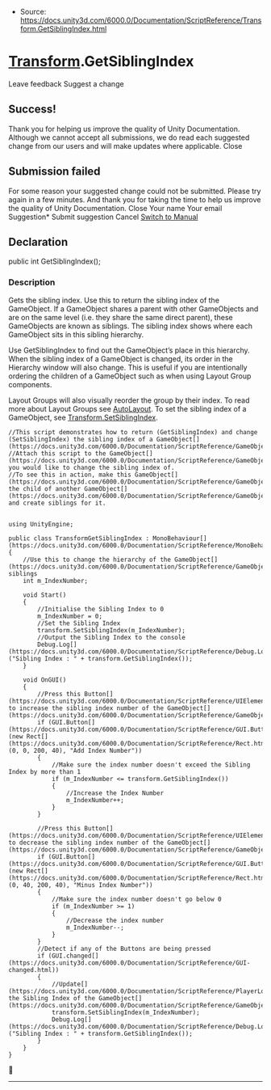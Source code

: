* Source: https://docs.unity3d.com/6000.0/Documentation/ScriptReference/Transform.GetSiblingIndex.html

#  [Transform](https://docs.unity3d.com/6000.0/Documentation/ScriptReference/Transform.html).GetSiblingIndex
Leave feedback
Suggest a change
## Success!
Thank you for helping us improve the quality of Unity Documentation. Although we cannot accept all submissions, we do read each suggested change from our users and will make updates where applicable.
Close
## Submission failed
For some reason your suggested change could not be submitted. Please <a>try again</a> in a few minutes. And thank you for taking the time to help us improve the quality of Unity Documentation.
Close
Your name Your email Suggestion* Submit suggestion
Cancel
[Switch to Manual](https://docs.unity3d.com/6000.0/Documentation/Manual/class-Transform.html "Go to Transform Component in the Manual")
## Declaration
public int GetSiblingIndex(); 
### Description
Gets the sibling index.
Use this to return the sibling index of the GameObject. If a GameObject shares a parent with other GameObjects and are on the same level (i.e. they share the same direct parent), these GameObjects are known as siblings. The sibling index shows where each GameObject sits in this sibling hierarchy.  
  
Use GetSiblingIndex to find out the GameObject’s place in this hierarchy. When the sibling index of a GameObject is changed, its order in the Hierarchy window will also change. This is useful if you are intentionally ordering the children of a GameObject such as when using Layout Group components.  
  
Layout Groups will also visually reorder the group by their index. To read more about Layout Groups see [AutoLayout](https://docs.unity3d.com/6000.0/Documentation/Manual/comp-UIAutoLayout.html). To set the sibling index of a GameObject, see [Transform.SetSiblingIndex](https://docs.unity3d.com/6000.0/Documentation/ScriptReference/Transform.SetSiblingIndex.html).
```
//This script demonstrates how to return (GetSiblingIndex) and change (SetSiblingIndex) the sibling index of a GameObject[](https://docs.unity3d.com/6000.0/Documentation/ScriptReference/GameObject.html).
//Attach this script to the GameObject[](https://docs.unity3d.com/6000.0/Documentation/ScriptReference/GameObject.html) you would like to change the sibling index of.
//To see this in action, make this GameObject[](https://docs.unity3d.com/6000.0/Documentation/ScriptReference/GameObject.html) the child of another GameObject[](https://docs.unity3d.com/6000.0/Documentation/ScriptReference/GameObject.html), and create siblings for it.  
  

using UnityEngine;  
  
public class TransformGetSiblingIndex : MonoBehaviour[](https://docs.unity3d.com/6000.0/Documentation/ScriptReference/MonoBehaviour.html)
{
    //Use this to change the hierarchy of the GameObject[](https://docs.unity3d.com/6000.0/Documentation/ScriptReference/GameObject.html) siblings
    int m_IndexNumber;  
  
    void Start()
    {
        //Initialise the Sibling Index to 0
        m_IndexNumber = 0;
        //Set the Sibling Index
        transform.SetSiblingIndex(m_IndexNumber);
        //Output the Sibling Index to the console
        Debug.Log[](https://docs.unity3d.com/6000.0/Documentation/ScriptReference/Debug.Log.html)("Sibling Index : " + transform.GetSiblingIndex());
    }  
  
    void OnGUI()
    {
        //Press this Button[](https://docs.unity3d.com/6000.0/Documentation/ScriptReference/UIElements.Button.html) to increase the sibling index number of the GameObject[](https://docs.unity3d.com/6000.0/Documentation/ScriptReference/GameObject.html)
        if (GUI.Button[](https://docs.unity3d.com/6000.0/Documentation/ScriptReference/GUI.Button.html)(new Rect[](https://docs.unity3d.com/6000.0/Documentation/ScriptReference/Rect.html)(0, 0, 200, 40), "Add Index Number"))
        {
            //Make sure the index number doesn't exceed the Sibling Index by more than 1
            if (m_IndexNumber <= transform.GetSiblingIndex())
            {
                //Increase the Index Number
                m_IndexNumber++;
            }
        }  
  
        //Press this Button[](https://docs.unity3d.com/6000.0/Documentation/ScriptReference/UIElements.Button.html) to decrease the sibling index number of the GameObject[](https://docs.unity3d.com/6000.0/Documentation/ScriptReference/GameObject.html)
        if (GUI.Button[](https://docs.unity3d.com/6000.0/Documentation/ScriptReference/GUI.Button.html)(new Rect[](https://docs.unity3d.com/6000.0/Documentation/ScriptReference/Rect.html)(0, 40, 200, 40), "Minus Index Number"))
        {
            //Make sure the index number doesn't go below 0
            if (m_IndexNumber >= 1)
            {
                //Decrease the index number
                m_IndexNumber--;
            }
        }
        //Detect if any of the Buttons are being pressed
        if (GUI.changed[](https://docs.unity3d.com/6000.0/Documentation/ScriptReference/GUI-changed.html))
        {
            //Update[](https://docs.unity3d.com/6000.0/Documentation/ScriptReference/PlayerLoop.Update.html) the Sibling Index of the GameObject[](https://docs.unity3d.com/6000.0/Documentation/ScriptReference/GameObject.html)
            transform.SetSiblingIndex(m_IndexNumber);
            Debug.Log[](https://docs.unity3d.com/6000.0/Documentation/ScriptReference/Debug.Log.html)("Sibling Index : " + transform.GetSiblingIndex());
        }
    }
}

```

* * *
